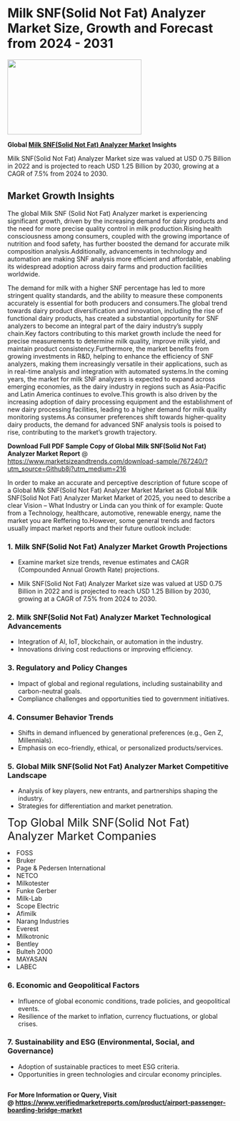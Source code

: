 <H1>Milk SNF(Solid Not Fat) Analyzer Market Size, Growth and Forecast from 2024 - 2031</H1><img class="aligncenter size-medium wp-image-584254" src="https://thirdeyenews.in/wp-content/uploads/2024/09/Global-Market-Research-300x168.jpeg" alt="" width="300" height="168" /><p><strong>Global&nbsp;<a href="https://www.marketsizeandtrends.com/download-sample/767240/?utm_source=Github8j?utm_medium=216">Milk SNF(Solid Not Fat) Analyzer Market</a> Insights</strong></p><p>Milk SNF(Solid Not Fat) Analyzer Market size was valued at USD 0.75 Billion in 2022 and is projected to reach USD 1.25 Billion by 2030, growing at a CAGR of 7.5% from 2024 to 2030.</p><p><h2>Market Growth Insights</h2> <p>The global Milk SNF (Solid Not Fat) Analyzer market is experiencing significant growth, driven by the increasing demand for dairy products and the need for more precise quality control in milk production.Rising health consciousness among consumers, coupled with the growing importance of nutrition and food safety, has further boosted the demand for accurate milk composition analysis.Additionally, advancements in technology and automation are making SNF analysis more efficient and affordable, enabling its widespread adoption across dairy farms and production facilities worldwide.</p> <p>The demand for milk with a higher SNF percentage has led to more stringent quality standards, and the ability to measure these components accurately is essential for both producers and consumers.The global trend towards dairy product diversification and innovation, including the rise of functional dairy products, has created a substantial opportunity for SNF analyzers to become an integral part of the dairy industry’s supply chain.Key factors contributing to this market growth include the need for precise measurements to determine milk quality, improve milk yield, and maintain product consistency.Furthermore, the market benefits from growing investments in R&D, helping to enhance the efficiency of SNF analyzers, making them increasingly versatile in their applications, such as in real-time analysis and integration with automated systems.In the coming years, the market for milk SNF analyzers is expected to expand across emerging economies, as the dairy industry in regions such as Asia-Pacific and Latin America continues to evolve.This growth is also driven by the increasing adoption of dairy processing equipment and the establishment of new dairy processing facilities, leading to a higher demand for milk quality monitoring systems.As consumer preferences shift towards higher-quality dairy products, the demand for advanced SNF analysis tools is poised to rise, contributing to the market’s growth trajectory.<p><span class=""><strong>Download Full PDF Sample Copy of Global Milk SNF(Solid Not Fat) Analyzer Market Report</strong> @ <a href="https://www.marketsizeandtrends.com/download-sample/767240/?utm_source=Github8j?utm_medium=216" target="_blank">https://www.marketsizeandtrends.com/download-sample/767240/?utm_source=Github8j?utm_medium=216</a></span></p><p>In order to make an accurate and perceptive description of future scope of a Global&nbsp;Milk SNF(Solid Not Fat) Analyzer Market Market as Global&nbsp;Milk SNF(Solid Not Fat) Analyzer Market Market of 2025, you need to describe a clear Vision &ndash; What Industry or Linda can you think of for example: Quote from a Technology, healthcare, automotive, renewable energy, name the market you are Reffering to.However, some general trends and factors usually impact market reports and their future outlook include:</p><h3>1.&nbsp;<strong>Milk SNF(Solid Not Fat) Analyzer Market Growth Projections</strong></h3><ul><li>Examine market size trends, revenue estimates and CAGR (Compounded Annual Growth Rate) projections.</li><li><p>Milk SNF(Solid Not Fat) Analyzer Market size was valued at USD 0.75 Billion in 2022 and is projected to reach USD 1.25 Billion by 2030, growing at a CAGR of 7.5% from 2024 to 2030.</p></li></ul><h3>2.&nbsp;<strong>Milk SNF(Solid Not Fat) Analyzer Market Technological Advancements</strong></h3><ul><li>Integration of AI, IoT, blockchain, or automation in the industry.</li><li>Innovations driving cost reductions or improving efficiency.</li></ul><h3>3.&nbsp;<strong>Regulatory and Policy Changes</strong></h3><ul><li>Impact of global and regional regulations, including sustainability and carbon-neutral goals.</li><li>Compliance challenges and opportunities tied to government initiatives.</li></ul><h3>4.&nbsp;<strong>Consumer Behavior Trends</strong></h3><ul><li>Shifts in demand influenced by generational preferences (e.g., Gen Z, Millennials).</li><li>Emphasis on eco-friendly, ethical, or personalized products/services.</li></ul><h3>5.&nbsp;<strong>Global Milk SNF(Solid Not Fat) Analyzer Market Competitive Landscape</strong></h3><ul><li>Analysis of key players, new entrants, and partnerships shaping the industry.</li><li>Strategies for differentiation and market penetration.</li></ul><p data-pm-slice="1 1 []"><span style="color: inherit; font-family: inherit; font-size: 25px;">Top Global Milk SNF(Solid Not Fat) Analyzer Market Companies</span></p><div class="" data-test-id=""><p><li>FOSS</li><li> Bruker</li><li> Page & Pedersen International</li><li> NETCO</li><li> Milkotester</li><li> Funke Gerber</li><li> Milk-Lab</li><li> Scope Electric</li><li> Afimilk</li><li> Narang Industries</li><li> Everest</li><li> Milkotronic</li><li> Bentley</li><li> Bulteh 2000</li><li> MAYASAN</li><li> LABEC</li></p></div><h3>6.&nbsp;<strong>Economic and Geopolitical Factors</strong></h3><ul><li>Influence of global economic conditions, trade policies, and geopolitical events.</li><li>Resilience of the market to inflation, currency fluctuations, or global crises.</li></ul><h3>7.&nbsp;<strong>Sustainability and ESG (Environmental, Social, and Governance)</strong></h3><ul><li>Adoption of sustainable practices to meet ESG criteria.</li><li>Opportunities in green technologies and circular economy principles.</li></ul><h2><strong style="font-size: 14px;">For More Information or Query, Visit @&nbsp;</strong><a style="background-color: #ffffff; font-size: 14px;" href="https://www.marketsizeandtrends.com/report/milk-snf-solid-not-fat-analyzer-market/" target="_blank">https://www.verifiedmarketreports.com/product/airport-passenger-boarding-bridge-market</a></h2>